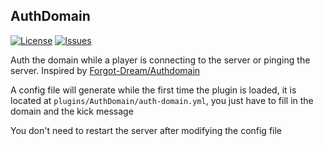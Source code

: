 ## AuthDomain

[![License](https://img.shields.io/github/license/Ivan-YFw/AuthDomain)](http://www.gnu.org/licenses/gpl-3.0.html)
[![Issues](https://img.shields.io/github/issues/Ivan-YFw/AuthDomain)](https://github.com/Ivan-YFw/AuthDomain/issues)

Auth the domain while a player is connecting to the server or pinging the server. Inspired by [Forgot-Dream/Authdomain](https://github.com/Forgot-Dream/Authdomain)

A config file will generate while the first time the plugin is loaded, it is located at `plugins/AuthDomain/auth-domain.yml`, you just have to fill in the domain and the kick message

You don't need to restart the server after modifying the config file
